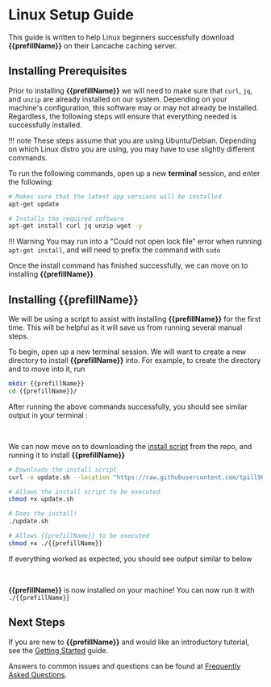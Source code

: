 # Linux Setup Guide

This guide is written to help Linux beginners successfully download **{{prefillName}}** on their Lancache caching server. 

## Installing Prerequisites

Prior to installing **{{prefillName}}** we will need to make sure that `curl`, `jq`, and `unzip` are already installed on our system.  Depending on your machine's configuration, this software may or may not already be installed.  Regardless, the following steps will ensure that everything needed is successfully installed.  

!!! note
    These steps assume that you are using Ubuntu/Debian.  Depending on which Linux distro you are using, you may have to use slightly different commands.

To run the following commands, open up a new **terminal** session, and enter the following:

```bash
# Makes sure that the latest app versions will be installed
apt-get update

# Installs the required software
apt-get install curl jq unzip wget -y
```

!!! Warning
    You may run into a "Could not open lock file" error when running `apt-get install`, and will need to prefix the command with `sudo`

Once the install command has finished successfully, we can move on to installing **{{prefillName}}**.

## Installing {{prefillName}}

We will be using a script to assist with installing **{{prefillName}}** for the first time.  This will be helpful as it will save us from running several manual steps.

To begin, open up a new terminal session.  We will want to create a new directory to install **{{prefillName}}** into.  For example, to create the directory and to move into it, run

``` bash
mkdir {{prefillName}}
cd {{prefillName}}/
```

After running the above commands successfully, you should see similar output in your terminal :

<div data-cli-player="../casts/make-new-directory.cast" data-rows=4></div>
<br>

We can now move on to downloading the [install script](https://github.com/tpill90/{{repo_name}}/blob/master/scripts/update.sh) from the repo, and running it to install **{{prefillName}}** 

```bash
# Downloads the install script
curl -o update.sh --location "https://raw.githubusercontent.com/tpill90/{{repo_name}}/master/scripts/update.sh"

# Allows the install script to be executed
chmod +x update.sh

# Does the install!
./update.sh

# Allows {{prefillName}} to be executed
chmod +x ./{{prefillName}}
```

If everything worked as expected, you should see output similar to below

<div data-cli-player="../casts/successful-linux-install.cast" data-rows=7></div>
<br>


**{{prefillName}}** is now installed on your machine!  You can now run it with `./{{prefillName}}`

## Next Steps

If you are new to **{{prefillName}}** and would like an introductory tutorial, see the [Getting Started](https://github.com/tpill90/{{repo_name}}#getting-started) guide. 

Answers to common issues and questions can be found at [Frequently Asked Questions](https://github.com/tpill90/{{repo_name}}#frequently-asked-questions).  
